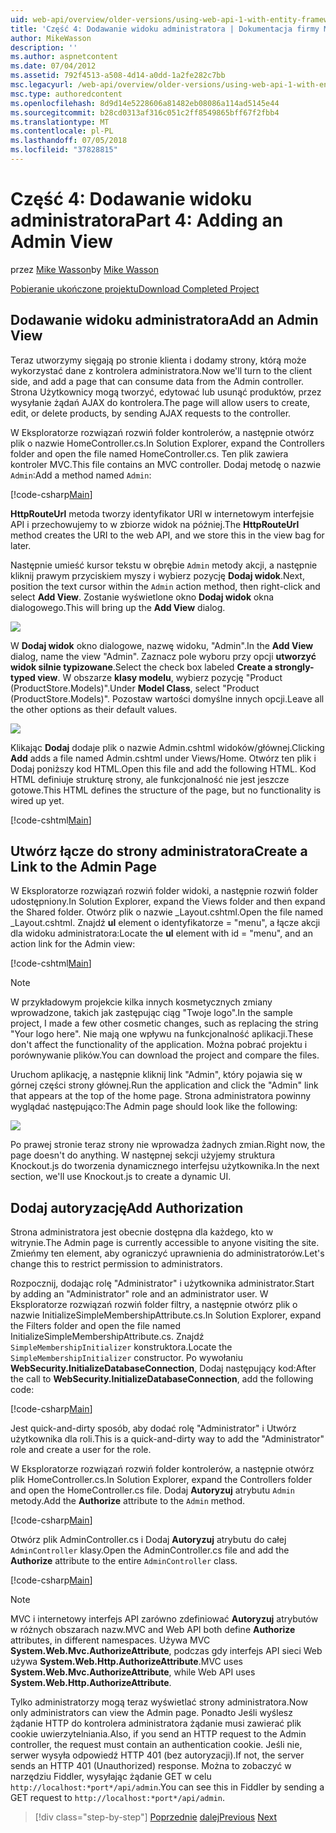 ```yaml
---
uid: web-api/overview/older-versions/using-web-api-1-with-entity-framework-5/using-web-api-with-entity-framework-part-4
title: 'Część 4: Dodawanie widoku administratora | Dokumentacja firmy Microsoft'
author: MikeWasson
description: ''
ms.author: aspnetcontent
ms.date: 07/04/2012
ms.assetid: 792f4513-a508-4d14-a0dd-1a2fe282c7bb
msc.legacyurl: /web-api/overview/older-versions/using-web-api-1-with-entity-framework-5/using-web-api-with-entity-framework-part-4
msc.type: authoredcontent
ms.openlocfilehash: 8d9d14e5228606a81482eb08086a114ad5145e44
ms.sourcegitcommit: b28cd0313af316c051c2ff8549865bff67f2fbb4
ms.translationtype: MT
ms.contentlocale: pl-PL
ms.lasthandoff: 07/05/2018
ms.locfileid: "37828815"
---
```

<a name="part-4-adding-an-admin-view"></a><span data-ttu-id="bc679-102">Część 4: Dodawanie widoku administratora</span><span class="sxs-lookup"><span data-stu-id="bc679-102">Part 4: Adding an Admin View</span></span>
====================
<span data-ttu-id="bc679-103">przez [Mike Wasson](https://github.com/MikeWasson)</span><span class="sxs-lookup"><span data-stu-id="bc679-103">by [Mike Wasson](https://github.com/MikeWasson)</span></span>

[<span data-ttu-id="bc679-104">Pobieranie ukończone projektu</span><span class="sxs-lookup"><span data-stu-id="bc679-104">Download Completed Project</span></span>](http://code.msdn.microsoft.com/ASP-NET-Web-API-with-afa30545)

## <a name="add-an-admin-view"></a><span data-ttu-id="bc679-105">Dodawanie widoku administratora</span><span class="sxs-lookup"><span data-stu-id="bc679-105">Add an Admin View</span></span>

<span data-ttu-id="bc679-106">Teraz utworzymy sięgają po stronie klienta i dodamy strony, którą może wykorzystać dane z kontrolera administratora.</span><span class="sxs-lookup"><span data-stu-id="bc679-106">Now we'll turn to the client side, and add a page that can consume data from the Admin controller.</span></span> <span data-ttu-id="bc679-107">Strona Użytkownicy mogą tworzyć, edytować lub usunąć produktów, przez wysyłanie żądań AJAX do kontrolera.</span><span class="sxs-lookup"><span data-stu-id="bc679-107">The page will allow users to create, edit, or delete products, by sending AJAX requests to the controller.</span></span>

<span data-ttu-id="bc679-108">W Eksploratorze rozwiązań rozwiń folder kontrolerów, a następnie otwórz plik o nazwie HomeController.cs.</span><span class="sxs-lookup"><span data-stu-id="bc679-108">In Solution Explorer, expand the Controllers folder and open the file named HomeController.cs.</span></span> <span data-ttu-id="bc679-109">Ten plik zawiera kontroler MVC.</span><span class="sxs-lookup"><span data-stu-id="bc679-109">This file contains an MVC controller.</span></span> <span data-ttu-id="bc679-110">Dodaj metodę o nazwie `Admin`:</span><span class="sxs-lookup"><span data-stu-id="bc679-110">Add a method named `Admin`:</span></span>

[!code-csharp[Main](using-web-api-with-entity-framework-part-4/samples/sample1.cs)]

<span data-ttu-id="bc679-111">**HttpRouteUrl** metoda tworzy identyfikator URI w internetowym interfejsie API i przechowujemy to w zbiorze widok na później.</span><span class="sxs-lookup"><span data-stu-id="bc679-111">The **HttpRouteUrl** method creates the URI to the web API, and we store this in the view bag for later.</span></span>

<span data-ttu-id="bc679-112">Następnie umieść kursor tekstu w obrębie `Admin` metody akcji, a następnie kliknij prawym przyciskiem myszy i wybierz pozycję **Dodaj widok**.</span><span class="sxs-lookup"><span data-stu-id="bc679-112">Next, position the text cursor within the `Admin` action method, then right-click and select **Add View**.</span></span> <span data-ttu-id="bc679-113">Zostanie wyświetlone okno **Dodaj widok** okna dialogowego.</span><span class="sxs-lookup"><span data-stu-id="bc679-113">This will bring up the **Add View** dialog.</span></span>

![](using-web-api-with-entity-framework-part-4/_static/image1.png)

<span data-ttu-id="bc679-114">W **Dodaj widok** okno dialogowe, nazwę widoku, "Admin".</span><span class="sxs-lookup"><span data-stu-id="bc679-114">In the **Add View** dialog, name the view "Admin".</span></span> <span data-ttu-id="bc679-115">Zaznacz pole wyboru przy opcji **utworzyć widok silnie typizowane**.</span><span class="sxs-lookup"><span data-stu-id="bc679-115">Select the check box labeled **Create a strongly-typed view**.</span></span> <span data-ttu-id="bc679-116">W obszarze **klasy modelu**, wybierz pozycję "Product (ProductStore.Models)".</span><span class="sxs-lookup"><span data-stu-id="bc679-116">Under **Model Class**, select "Product (ProductStore.Models)".</span></span> <span data-ttu-id="bc679-117">Pozostaw wartości domyślne innych opcji.</span><span class="sxs-lookup"><span data-stu-id="bc679-117">Leave all the other options as their default values.</span></span>

![](using-web-api-with-entity-framework-part-4/_static/image2.png)

<span data-ttu-id="bc679-118">Klikając **Dodaj** dodaje plik o nazwie Admin.cshtml widoków/głównej.</span><span class="sxs-lookup"><span data-stu-id="bc679-118">Clicking **Add** adds a file named Admin.cshtml under Views/Home.</span></span> <span data-ttu-id="bc679-119">Otwórz ten plik i Dodaj poniższy kod HTML.</span><span class="sxs-lookup"><span data-stu-id="bc679-119">Open this file and add the following HTML.</span></span> <span data-ttu-id="bc679-120">Kod HTML definiuje strukturę strony, ale funkcjonalność nie jest jeszcze gotowe.</span><span class="sxs-lookup"><span data-stu-id="bc679-120">This HTML defines the structure of the page, but no functionality is wired up yet.</span></span>

[!code-cshtml[Main](using-web-api-with-entity-framework-part-4/samples/sample2.cshtml)]

## <a name="create-a-link-to-the-admin-page"></a><span data-ttu-id="bc679-121">Utwórz łącze do strony administratora</span><span class="sxs-lookup"><span data-stu-id="bc679-121">Create a Link to the Admin Page</span></span>

<span data-ttu-id="bc679-122">W Eksploratorze rozwiązań rozwiń folder widoki, a następnie rozwiń folder udostępniony.</span><span class="sxs-lookup"><span data-stu-id="bc679-122">In Solution Explorer, expand the Views folder and then expand the Shared folder.</span></span> <span data-ttu-id="bc679-123">Otwórz plik o nazwie \_Layout.cshtml.</span><span class="sxs-lookup"><span data-stu-id="bc679-123">Open the file named \_Layout.cshtml.</span></span> <span data-ttu-id="bc679-124">Znajdź **ul** element o identyfikatorze = "menu", a łącze akcji dla widoku administratora:</span><span class="sxs-lookup"><span data-stu-id="bc679-124">Locate the **ul** element with id = "menu", and an action link for the Admin view:</span></span>

[!code-cshtml[Main](using-web-api-with-entity-framework-part-4/samples/sample3.cshtml)]

> [!NOTE]
> <span data-ttu-id="bc679-125">W przykładowym projekcie kilka innych kosmetycznych zmiany wprowadzone, takich jak zastępując ciąg "Twoje logo".</span><span class="sxs-lookup"><span data-stu-id="bc679-125">In the sample project, I made a few other cosmetic changes, such as replacing the string "Your logo here".</span></span> <span data-ttu-id="bc679-126">Nie mają one wpływu na funkcjonalność aplikacji.</span><span class="sxs-lookup"><span data-stu-id="bc679-126">These don't affect the functionality of the application.</span></span> <span data-ttu-id="bc679-127">Można pobrać projektu i porównywanie plików.</span><span class="sxs-lookup"><span data-stu-id="bc679-127">You can download the project and compare the files.</span></span>


<span data-ttu-id="bc679-128">Uruchom aplikację, a następnie kliknij link "Admin", który pojawia się w górnej części strony głównej.</span><span class="sxs-lookup"><span data-stu-id="bc679-128">Run the application and click the "Admin" link that appears at the top of the home page.</span></span> <span data-ttu-id="bc679-129">Strona administratora powinny wyglądać następująco:</span><span class="sxs-lookup"><span data-stu-id="bc679-129">The Admin page should look like the following:</span></span>

![](using-web-api-with-entity-framework-part-4/_static/image3.png)

<span data-ttu-id="bc679-130">Po prawej stronie teraz strony nie wprowadza żadnych zmian.</span><span class="sxs-lookup"><span data-stu-id="bc679-130">Right now, the page doesn't do anything.</span></span> <span data-ttu-id="bc679-131">W następnej sekcji użyjemy struktura Knockout.js do tworzenia dynamicznego interfejsu użytkownika.</span><span class="sxs-lookup"><span data-stu-id="bc679-131">In the next section, we'll use Knockout.js to create a dynamic UI.</span></span>

## <a name="add-authorization"></a><span data-ttu-id="bc679-132">Dodaj autoryzację</span><span class="sxs-lookup"><span data-stu-id="bc679-132">Add Authorization</span></span>

<span data-ttu-id="bc679-133">Strona administratora jest obecnie dostępna dla każdego, kto w witrynie.</span><span class="sxs-lookup"><span data-stu-id="bc679-133">The Admin page is currently accessible to anyone visiting the site.</span></span> <span data-ttu-id="bc679-134">Zmieńmy ten element, aby ograniczyć uprawnienia do administratorów.</span><span class="sxs-lookup"><span data-stu-id="bc679-134">Let's change this to restrict permission to administrators.</span></span>

<span data-ttu-id="bc679-135">Rozpocznij, dodając rolę "Administrator" i użytkownika administrator.</span><span class="sxs-lookup"><span data-stu-id="bc679-135">Start by adding an "Administrator" role and an administrator user.</span></span> <span data-ttu-id="bc679-136">W Eksploratorze rozwiązań rozwiń folder filtry, a następnie otwórz plik o nazwie InitializeSimpleMembershipAttribute.cs.</span><span class="sxs-lookup"><span data-stu-id="bc679-136">In Solution Explorer, expand the Filters folder and open the file named InitializeSimpleMembershipAttribute.cs.</span></span> <span data-ttu-id="bc679-137">Znajdź `SimpleMembershipInitializer` konstruktora.</span><span class="sxs-lookup"><span data-stu-id="bc679-137">Locate the `SimpleMembershipInitializer` constructor.</span></span> <span data-ttu-id="bc679-138">Po wywołaniu **WebSecurity.InitializeDatabaseConnection**, Dodaj następujący kod:</span><span class="sxs-lookup"><span data-stu-id="bc679-138">After the call to **WebSecurity.InitializeDatabaseConnection**, add the following code:</span></span>

[!code-csharp[Main](using-web-api-with-entity-framework-part-4/samples/sample4.cs)]

<span data-ttu-id="bc679-139">Jest quick-and-dirty sposób, aby dodać rolę "Administrator" i Utwórz użytkownika dla roli.</span><span class="sxs-lookup"><span data-stu-id="bc679-139">This is a quick-and-dirty way to add the "Administrator" role and create a user for the role.</span></span>

<span data-ttu-id="bc679-140">W Eksploratorze rozwiązań rozwiń folder kontrolerów, a następnie otwórz plik HomeController.cs.</span><span class="sxs-lookup"><span data-stu-id="bc679-140">In Solution Explorer, expand the Controllers folder and open the HomeController.cs file.</span></span> <span data-ttu-id="bc679-141">Dodaj **Autoryzuj** atrybutu `Admin` metody.</span><span class="sxs-lookup"><span data-stu-id="bc679-141">Add the **Authorize** attribute to the `Admin` method.</span></span>

[!code-csharp[Main](using-web-api-with-entity-framework-part-4/samples/sample5.cs)]

<span data-ttu-id="bc679-142">Otwórz plik AdminController.cs i Dodaj **Autoryzuj** atrybutu do całej `AdminController` klasy.</span><span class="sxs-lookup"><span data-stu-id="bc679-142">Open the AdminController.cs file and add the **Authorize** attribute to the entire `AdminController` class.</span></span>

[!code-csharp[Main](using-web-api-with-entity-framework-part-4/samples/sample6.cs)]

> [!NOTE]
> <span data-ttu-id="bc679-143">MVC i internetowy interfejs API zarówno zdefiniować **Autoryzuj** atrybutów w różnych obszarach nazw.</span><span class="sxs-lookup"><span data-stu-id="bc679-143">MVC and Web API both define **Authorize** attributes, in different namespaces.</span></span> <span data-ttu-id="bc679-144">Używa MVC **System.Web.Mvc.AuthorizeAttribute**, podczas gdy interfejs API sieci Web używa **System.Web.Http.AuthorizeAttribute**.</span><span class="sxs-lookup"><span data-stu-id="bc679-144">MVC uses **System.Web.Mvc.AuthorizeAttribute**, while Web API uses **System.Web.Http.AuthorizeAttribute**.</span></span>


<span data-ttu-id="bc679-145">Tylko administratorzy mogą teraz wyświetlać strony administratora.</span><span class="sxs-lookup"><span data-stu-id="bc679-145">Now only administrators can view the Admin page.</span></span> <span data-ttu-id="bc679-146">Ponadto Jeśli wyślesz żądanie HTTP do kontrolera administratora żądanie musi zawierać plik cookie uwierzytelniania.</span><span class="sxs-lookup"><span data-stu-id="bc679-146">Also, if you send an HTTP request to the Admin controller, the request must contain an authentication cookie.</span></span> <span data-ttu-id="bc679-147">Jeśli nie, serwer wysyła odpowiedź HTTP 401 (bez autoryzacji).</span><span class="sxs-lookup"><span data-stu-id="bc679-147">If not, the server sends an HTTP 401 (Unauthorized) response.</span></span> <span data-ttu-id="bc679-148">Można to zobaczyć w narzędziu Fiddler, wysyłając żądanie GET w celu `http://localhost:*port*/api/admin`.</span><span class="sxs-lookup"><span data-stu-id="bc679-148">You can see this in Fiddler by sending a GET request to `http://localhost:*port*/api/admin`.</span></span>

> [!div class="step-by-step"]
> <span data-ttu-id="bc679-149">[Poprzednie](using-web-api-with-entity-framework-part-3.md)
> [dalej](using-web-api-with-entity-framework-part-5.md)</span><span class="sxs-lookup"><span data-stu-id="bc679-149">[Previous](using-web-api-with-entity-framework-part-3.md)
[Next](using-web-api-with-entity-framework-part-5.md)</span></span>
